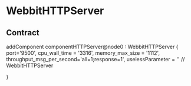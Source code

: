 # WebbitHTTPServer

## Contract
addComponent componentHTTPServer@node0 : WebbitHTTPServer {
    port='9500',
    cpu_wall_time = '3316',
    memory_max_size = '1112',
    throughput_msg_per_second='all=1;response=1',
    uselessParameter = '' // WebbitHTTPServer

}

